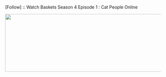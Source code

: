 ﻿[Follow] :: Watch Baskets Season 4 Episode 1 : Cat People Online

<p><a href="https://t.co/OcgGaqazQi"><img src="http://currencymarket24.com/wp-content/uploads/2019/05/watch-now-live-stream.png" alt="" width="588" height="187" /></a></p>